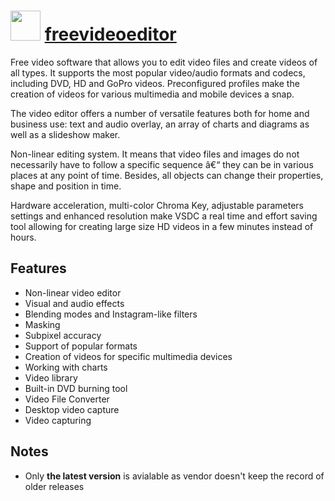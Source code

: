 ﻿# <img src="https://cdn.rawgit.com/chocolatey/chocolatey-coreteampackages/136ef0bb871e04da4d9e0e0da37902930c80c2b4/icons/freevideoeditor.png" width="48" height="48"/> [freevideoeditor](https://chocolatey.org/packages/freevideoeditor)


Free video software that allows you to edit video files and create videos of all types. It supports the most popular video/audio formats and codecs, including DVD, HD and GoPro videos. Preconfigured profiles make the creation of videos for various multimedia and mobile devices a snap.

The video editor offers a number of versatile features both for home and business use: text and audio overlay, an array of charts and diagrams as well as a slideshow maker.

Non-linear editing system. It means that video files and images do not necessarily have to follow a specific sequence â€“ they can be in various places at any point of time. Besides, all objects can change their properties, shape and position in time.

Hardware acceleration, multi-color Chroma Key, adjustable parameters settings and enhanced resolution make VSDC a real time and effort saving tool allowing for creating large size HD videos in a few minutes instead of hours.

## Features

- Non-linear video editor
- Visual and audio effects
- Blending modes and Instagram-like filters
- Masking
- Subpixel accuracy
- Support of popular formats
- Creation of videos for specific multimedia devices
- Working with charts
- Video library
- Built-in DVD burning tool
- Video File Converter
- Desktop video capture
- Video capturing


## Notes

- Only **the latest version** is avialable as vendor doesn't keep the record of older releases

